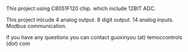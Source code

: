 This project using C8051F120 chip. which include 12BIT ADC.

This project inlcude 4 analog output. 8 digit output. 14 analog inputs. Modbus communication.

if you have any questions you can contact guoxinyou (at) temoccontrols (dot) com
